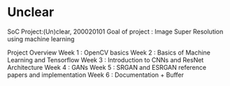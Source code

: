 # Unclear
SoC Project:(Un)clear, 200020101
Goal of project : Image Super Resolution using machine learning

Project Overview
Week 1 : OpenCV basics
Week 2 : Basics of Machine Learning and Tensorflow
Week 3 : Introduction to CNNs and ResNet Architecture
Week 4 : GANs
Week 5 : SRGAN and ESRGAN reference papers and implementation
Week 6 : Documentation + Buffer
